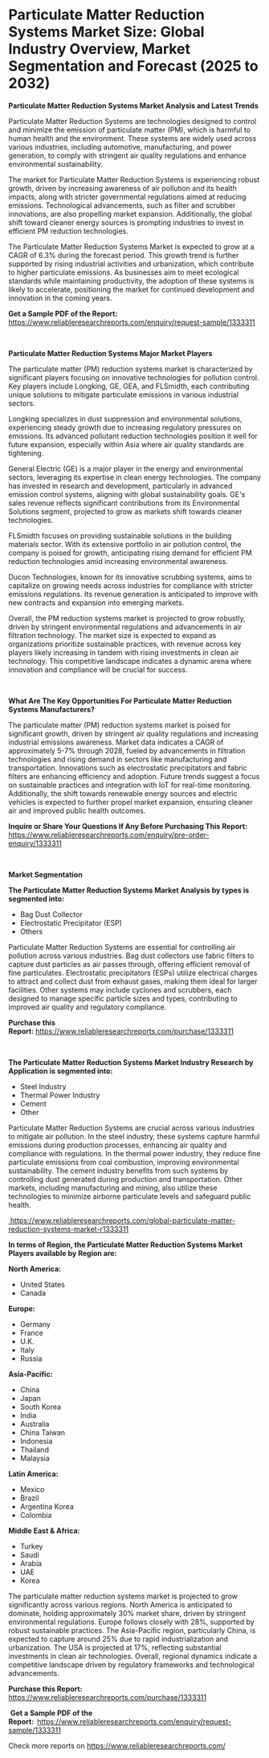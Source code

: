 <p><h1>Particulate Matter Reduction Systems Market Size: Global Industry Overview, Market Segmentation and Forecast (2025 to 2032)</h1></p><p><strong>Particulate Matter Reduction Systems Market Analysis and Latest Trends</strong></p>
<p><p>Particulate Matter Reduction Systems are technologies designed to control and minimize the emission of particulate matter (PM), which is harmful to human health and the environment. These systems are widely used across various industries, including automotive, manufacturing, and power generation, to comply with stringent air quality regulations and enhance environmental sustainability.</p><p>The market for Particulate Matter Reduction Systems is experiencing robust growth, driven by increasing awareness of air pollution and its health impacts, along with stricter governmental regulations aimed at reducing emissions. Technological advancements, such as filter and scrubber innovations, are also propelling market expansion. Additionally, the global shift toward cleaner energy sources is prompting industries to invest in efficient PM reduction technologies.</p><p>The Particulate Matter Reduction Systems Market is expected to grow at a CAGR of 6.3% during the forecast period. This growth trend is further supported by rising industrial activities and urbanization, which contribute to higher particulate emissions. As businesses aim to meet ecological standards while maintaining productivity, the adoption of these systems is likely to accelerate, positioning the market for continued development and innovation in the coming years.</p></p>
<p><strong>Get a Sample PDF of the Report:&nbsp;</strong> <a href="https://www.reliableresearchreports.com/enquiry/request-sample/1333311?utm_campaign=2641&utm_medium=2&utm_source=Github&utm_content=ia&utm_term=24032025&utm_id=particulate-matter-reduction-systems">https://www.reliableresearchreports.com/enquiry/request-sample/1333311</a></p>
<p>&nbsp;</p>
<p><strong>Particulate Matter Reduction Systems Major Market Players</strong></p>
<p><p>The particulate matter (PM) reduction systems market is characterized by significant players focusing on innovative technologies for pollution control. Key players include Longking, GE, GEA, and FLSmidth, each contributing unique solutions to mitigate particulate emissions in various industrial sectors.</p><p>Longking specializes in dust suppression and environmental solutions, experiencing steady growth due to increasing regulatory pressures on emissions. Its advanced pollutant reduction technologies position it well for future expansion, especially within Asia where air quality standards are tightening.</p><p>General Electric (GE) is a major player in the energy and environmental sectors, leveraging its expertise in clean energy technologies. The company has invested in research and development, particularly in advanced emission control systems, aligning with global sustainability goals. GE's sales revenue reflects significant contributions from its Environmental Solutions segment, projected to grow as markets shift towards cleaner technologies.</p><p>FLSmidth focuses on providing sustainable solutions in the building materials sector. With its extensive portfolio in air pollution control, the company is poised for growth, anticipating rising demand for efficient PM reduction technologies amid increasing environmental awareness.</p><p>Ducon Technologies, known for its innovative scrubbing systems, aims to capitalize on growing needs across industries for compliance with stricter emissions regulations. Its revenue generation is anticipated to improve with new contracts and expansion into emerging markets.</p><p>Overall, the PM reduction systems market is projected to grow robustly, driven by stringent environmental regulations and advancements in air filtration technology. The market size is expected to expand as organizations prioritize sustainable practices, with revenue across key players likely increasing in tandem with rising investments in clean air technology. This competitive landscape indicates a dynamic arena where innovation and compliance will be crucial for success.</p></p>
<p>&nbsp;</p>
<p><strong>What Are The Key Opportunities For Particulate Matter Reduction Systems Manufacturers?</strong></p>
<p><p>The particulate matter (PM) reduction systems market is poised for significant growth, driven by stringent air quality regulations and increasing industrial emissions awareness. Market data indicates a CAGR of approximately 5-7% through 2028, fueled by advancements in filtration technologies and rising demand in sectors like manufacturing and transportation. Innovations such as electrostatic precipitators and fabric filters are enhancing efficiency and adoption. Future trends suggest a focus on sustainable practices and integration with IoT for real-time monitoring. Additionally, the shift towards renewable energy sources and electric vehicles is expected to further propel market expansion, ensuring cleaner air and improved public health outcomes.</p></p>
<p><strong>Inquire or Share Your Questions If Any Before Purchasing This Report:</strong> <a href="https://www.reliableresearchreports.com/enquiry/pre-order-enquiry/1333311?utm_campaign=2641&utm_medium=2&utm_source=Github&utm_content=ia&utm_term=24032025&utm_id=particulate-matter-reduction-systems">https://www.reliableresearchreports.com/enquiry/pre-order-enquiry/1333311</a></p>
<p>&nbsp;</p>
<p><strong>Market Segmentation</strong></p>
<p><strong>The Particulate Matter Reduction Systems Market Analysis by types is segmented into:</strong></p>
<p><ul><li>Bag Dust Collector</li><li>Electrostatic Precipitator (ESP)</li><li>Others</li></ul></p>
<p><p>Particulate Matter Reduction Systems are essential for controlling air pollution across various industries. Bag dust collectors use fabric filters to capture dust particles as air passes through, offering efficient removal of fine particulates. Electrostatic precipitators (ESPs) utilize electrical charges to attract and collect dust from exhaust gases, making them ideal for larger facilities. Other systems may include cyclones and scrubbers, each designed to manage specific particle sizes and types, contributing to improved air quality and regulatory compliance.</p></p>
<p><strong>Purchase this Report:&nbsp;</strong><a href="https://www.reliableresearchreports.com/purchase/1333311?utm_campaign=2641&utm_medium=2&utm_source=Github&utm_content=ia&utm_term=24032025&utm_id=particulate-matter-reduction-systems">https://www.reliableresearchreports.com/purchase/1333311</a></p>
<p>&nbsp;</p>
<p><strong>The Particulate Matter Reduction Systems Market Industry Research by Application is segmented into:</strong></p>
<p><ul><li>Steel Industry</li><li>Thermal Power Industry</li><li>Cement</li><li>Other</li></ul></p>
<p><p>Particulate Matter Reduction Systems are crucial across various industries to mitigate air pollution. In the steel industry, these systems capture harmful emissions during production processes, enhancing air quality and compliance with regulations. In the thermal power industry, they reduce fine particulate emissions from coal combustion, improving environmental sustainability. The cement industry benefits from such systems by controlling dust generated during production and transportation. Other markets, including manufacturing and mining, also utilize these technologies to minimize airborne particulate levels and safeguard public health.</p></p>
<p><a href="https://www.reliableresearchreports.com/global-particulate-matter-reduction-systems-market-r1333311?utm_campaign=2641&utm_medium=2&utm_source=Github&utm_content=ia&utm_term=24032025&utm_id=particulate-matter-reduction-systems">&nbsp;https://www.reliableresearchreports.com/global-particulate-matter-reduction-systems-market-r1333311</a></p>
<p><strong>In terms of Region, the Particulate Matter Reduction Systems Market Players available by Region are:</strong></p>
<p>
    <p> <strong> North America: </strong>
        <ul>
            <li>United States</li>
            <li>Canada</li>
        </ul>
        </p> 
    <p> <strong> Europe: </strong>
        <ul>
            <li>Germany</li>
            <li>France</li>
            <li>U.K.</li>
            <li>Italy</li>
            <li>Russia</li>
        </ul>
        </p> 
    <p> <strong> Asia-Pacific: </strong>
        <ul>
            <li>China</li>
            <li>Japan</li>
            <li>South Korea</li>
            <li>India</li>
            <li>Australia</li>
            <li>China Taiwan</li>
            <li>Indonesia</li>
            <li>Thailand</li>
            <li>Malaysia</li>
        </ul>
        </p> 
    <p> <strong> Latin America: </strong>
        <ul>
            <li>Mexico</li>
            <li>Brazil</li>
            <li>Argentina Korea</li>
            <li>Colombia</li>
        </ul>
        </p> 
    <p> <strong> Middle East & Africa: </strong>
        <ul>
            <li>Turkey</li>
            <li>Saudi</li>
            <li>Arabia</li>
            <li>UAE</li>
            <li>Korea</li>
        </ul>
    </p>
    </p>
<p><p>The particulate matter reduction systems market is projected to grow significantly across various regions. North America is anticipated to dominate, holding approximately 30% market share, driven by stringent environmental regulations. Europe follows closely with 28%, supported by robust sustainable practices. The Asia-Pacific region, particularly China, is expected to capture around 25% due to rapid industrialization and urbanization. The USA is projected at 17%, reflecting substantial investments in clean air technologies. Overall, regional dynamics indicate a competitive landscape driven by regulatory frameworks and technological advancements.</p></p>
<p><strong>Purchase this Report: </strong><a href="https://www.reliableresearchreports.com/purchase/1333311?utm_campaign=2641&utm_medium=2&utm_source=Github&utm_content=ia&utm_term=24032025&utm_id=particulate-matter-reduction-systems">https://www.reliableresearchreports.com/purchase/1333311</a></p>
<p>&nbsp;<strong>Get a Sample PDF of the Report:&nbsp;&nbsp;</strong><a href="https://www.reliableresearchreports.com/enquiry/request-sample/1333311?utm_campaign=2641&utm_medium=2&utm_source=Github&utm_content=ia&utm_term=24032025&utm_id=particulate-matter-reduction-systems">https://www.reliableresearchreports.com/enquiry/request-sample/1333311</a></p>
<p><strong></strong></p>
<p>Check more reports on <a href="https://www.reliableresearchreports.com/?utm_campaign=2641&utm_medium=2&utm_source=Github&utm_content=ia&utm_term=24032025&utm_id=particulate-matter-reduction-systems">https://www.reliableresearchreports.com/</a></p>